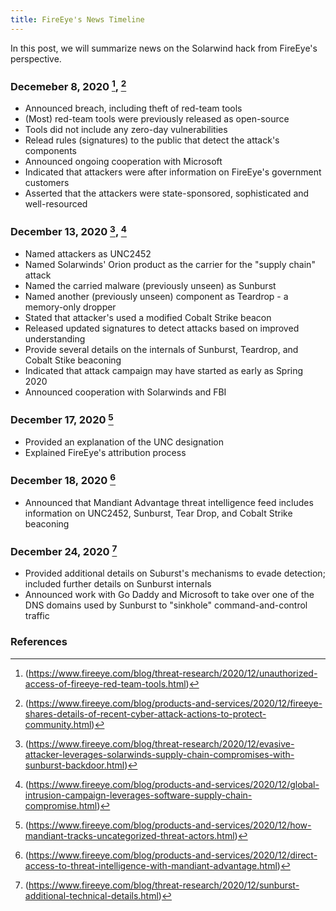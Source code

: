 ```yaml
---
title: FireEye's News Timeline
---
```


In this post, we will summarize news on the Solarwind hack from FireEye's perspective.

### Decemeber 8, 2020 [^feye20201208], [^feye20201208-2]
* Announced breach, including theft of red-team tools
* (Most) red-team tools were previously released as open-source
* Tools did not include any zero-day vulnerabilities
* Relead rules (signatures) to the public that detect the attack's components
* Announced ongoing cooperation with Microsoft
* Indicated that attackers were after information on FireEye's government customers
* Asserted that the attackers were state-sponsored, sophisticated and well-resourced 

### December 13, 2020 [^feye20201213], [^feye20201213-2]
* Named attackers as UNC2452
* Named Solarwinds' Orion product as the carrier for the "supply chain" attack
* Named the carried malware (previously unseen) as Sunburst
* Named another (previously unseen) component as Teardrop - a memory-only dropper
* Stated that attacker's used a modified Cobalt Strike beacon
* Released updated signatures to detect attacks based on improved understanding
* Provide several details on the internals of Sunburst, Teardrop, and Cobalt Stike beaconing
* Indicated that attack campaign may have started as early as Spring 2020
* Announced cooperation with Solarwinds and FBI

### December 17, 2020 [^feye20201217]
* Provided an explanation of the UNC designation
* Explained FireEye's attribution process

### December 18, 2020 [^feye20201218]
* Announced that Mandiant Advantage threat intelligence feed includes information on UNC2452, Sunburst, Tear Drop, and Cobalt Strike beaconing

### December 24, 2020 [^feye20201224]
* Provided additional details on Suburst's mechanisms to evade detection; included further details on Sunburst internals
* Announced work with Go Daddy and Microsoft to take over one of the DNS domains used by Sunburst to "sinkhole" command-and-control traffic

### References
[^feye20201208]: (https://www.fireeye.com/blog/threat-research/2020/12/unauthorized-access-of-fireeye-red-team-tools.html)
[^feye20201208-2]: (https://www.fireeye.com/blog/products-and-services/2020/12/fireeye-shares-details-of-recent-cyber-attack-actions-to-protect-community.html)
[^feye20201213]: (https://www.fireeye.com/blog/threat-research/2020/12/evasive-attacker-leverages-solarwinds-supply-chain-compromises-with-sunburst-backdoor.html)
[^feye20201213-2]: (https://www.fireeye.com/blog/products-and-services/2020/12/global-intrusion-campaign-leverages-software-supply-chain-compromise.html)
[^feye20201217]: (https://www.fireeye.com/blog/products-and-services/2020/12/how-mandiant-tracks-uncategorized-threat-actors.html)
[^feye20201218]: (https://www.fireeye.com/blog/products-and-services/2020/12/direct-access-to-threat-intelligence-with-mandiant-advantage.html)
[^feye20201224]: (https://www.fireeye.com/blog/threat-research/2020/12/sunburst-additional-technical-details.html)
